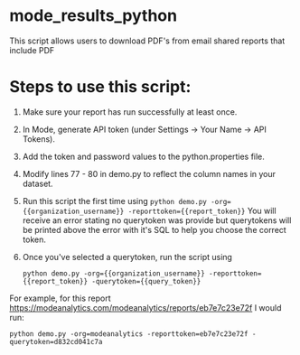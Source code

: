 # mode_results_python
This script allows users to download PDF's from email shared reports that include PDF


# Steps to use this script:

1.  Make sure your report has run successfully at least once.
2.  In Mode, generate API token (under Settings -> Your Name -> API Tokens).
3.  Add the token and password values to the python.properties file.
4.  Modify lines 77 - 80 in demo.py to reflect the column names in your dataset.
4.  Run this script the first time using 
    `python demo.py -org={{organization_username}} -reporttoken={{report_token}}`
    You will receive an error stating no querytoken was provide but querytokens will be printed above the error with it's SQL to help you choose the correct token.  
4.  Once you've selected a querytoken, run the script using 

    `python demo.py -org={{organization_username}} -reporttoken={{report_token}} -querytoken={{query_token}}`

For example, for this report https://modeanalytics.com/modeanalytics/reports/eb7e7c23e72f I would run:

`python demo.py -org=modeanalytics -reporttoken=eb7e7c23e72f -querytoken=d832cd041c7a`


